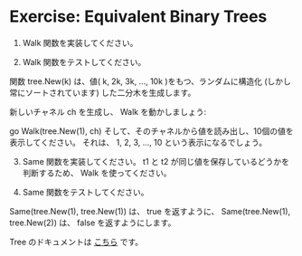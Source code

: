 # Exercise: Equivalent Binary Trees

1. Walk 関数を実装してください。

2. Walk 関数をテストしてください。

関数 tree.New(k) は、値( k, 2k, 3k, ..., 10k )をもつ、ランダムに構造化 (しかし常にソートされています) した二分木を生成します。

新しいチャネル ch を生成し、 Walk を動かしましょう:

go Walk(tree.New(1), ch)
そして、そのチャネルから値を読み出し、10個の値を表示してください。 それは、 1, 2, 3, ..., 10 という表示になるでしょう。

3. Same 関数を実装してください。 t1 と t2 が同じ値を保存しているどうかを判断するため、 Walk を使ってください。

4. Same 関数をテストしてください。

Same(tree.New(1), tree.New(1)) は、 true を返すように、 Same(tree.New(1), tree.New(2)) は、 false を返すようにします。

Tree のドキュメントは [こちら](https://pkg.go.dev/golang.org/x/tour/tree#Tree) です。
